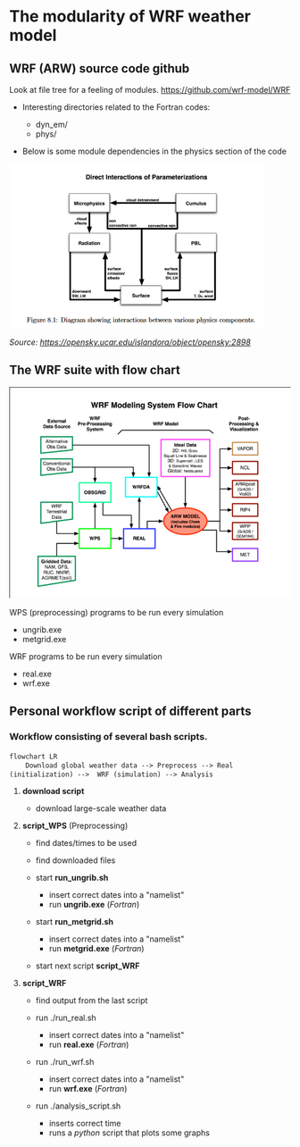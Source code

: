 # The modularity of WRF weather model


## WRF (ARW) source code github

Look at file tree for a feeling of modules. <https://github.com/wrf-model/WRF>

- Interesting directories related to the Fortran codes:
    - dyn_em/
    - phys/

- Below is some module dependencies in the physics section of the code

![image](img/wrf-physics.PNG)

*Source: <https://opensky.ucar.edu/islandora/object/opensky:2898>*

## The WRF suite with flow chart

![image](img/WRF-flowchart.png)

WPS (preprocessing) programs to be run every simulation

- ungrib.exe
- metgrid.exe

WRF programs to be run every simulation

- real.exe
- wrf.exe

## Personal workflow script of different parts

### Workflow consisting of several bash scripts. 

```mermaid
flowchart LR
    Download global weather data --> Preprocess --> Real (initialization) -->  WRF (simulation) --> Analysis
```

1. **download script**

    - download large-scale weather data

1. **script_WPS** (Preprocessing)

   - find dates/times to be used
   
   - find downloaded files

   - start **run_ungrib.sh**
      - insert correct dates into a "namelist"
      - run **ungrib.exe** (_Fortran_)
      
    - start **run_metgrid.sh**
      - insert correct dates into a "namelist"
      - run **metgrid.exe** (_Fortran_)

   - start next script **script_WRF**
   
1. **script_WRF**

   - find output from the last script
   
   - run ./run_real.sh
      - insert correct dates into a "namelist"
      - run **real.exe** (_Fortran_)

   - run ./run_wrf.sh
      - insert correct dates into a "namelist"
      - run **wrf.exe** (_Fortran_)

   - run ./analysis_script.sh
      - inserts correct time
      - runs a _python_ script that plots some graphs



